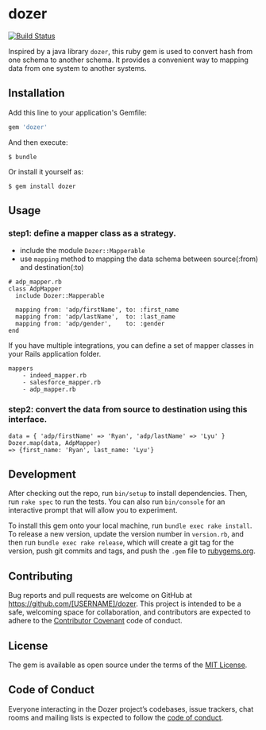 # dozer

[![Build Status](https://secure.travis-ci.org/helloworld1812/dozer.svg)](http://travis-ci.org/helloworld1812/dozer)

Inspired by a java library `dozer`, this ruby gem is used to convert hash from one schema to another schema. It provides a convenient way to mapping data from one system to another systems.

## Installation

Add this line to your application's Gemfile:

```ruby
gem 'dozer'
```

And then execute:

    $ bundle

Or install it yourself as:

    $ gem install dozer

## Usage

### step1: define a mapper class as a strategy.

- include the module `Dozer::Mapperable`
- use `mapping` method to mapping the data schema between source(:from) and destination(:to)

```
# adp_mapper.rb
class AdpMapper
  include Dozer::Mapperable

  mapping from: 'adp/firstName', to: :first_name
  mapping from: 'adp/lastName',  to: :last_name
  mapping from: 'adp/gender',    to: :gender
end
```
 
If you have multiple integrations, you can define a set of mapper classes in your Rails application folder.

```
mappers
    - indeed_mapper.rb
    - salesforce_mapper.rb
    - adp_mapper.rb

```

### step2: convert the data from source to destination using this interface.

```
data = { 'adp/firstName' => 'Ryan', 'adp/lastName' => 'Lyu' }
Dozer.map(data, AdpMapper)
=> {first_name: 'Ryan', last_name: 'Lyu'}
```


## Development

After checking out the repo, run `bin/setup` to install dependencies. Then, run `rake spec` to run the tests. You can also run `bin/console` for an interactive prompt that will allow you to experiment.

To install this gem onto your local machine, run `bundle exec rake install`. To release a new version, update the version number in `version.rb`, and then run `bundle exec rake release`, which will create a git tag for the version, push git commits and tags, and push the `.gem` file to [rubygems.org](https://rubygems.org).

## Contributing

Bug reports and pull requests are welcome on GitHub at https://github.com/[USERNAME]/dozer. This project is intended to be a safe, welcoming space for collaboration, and contributors are expected to adhere to the [Contributor Covenant](http://contributor-covenant.org) code of conduct.

## License

The gem is available as open source under the terms of the [MIT License](https://opensource.org/licenses/MIT).

## Code of Conduct

Everyone interacting in the Dozer project’s codebases, issue trackers, chat rooms and mailing lists is expected to follow the [code of conduct](https://github.com/[USERNAME]/dozer/blob/master/CODE_OF_CONDUCT.md).
